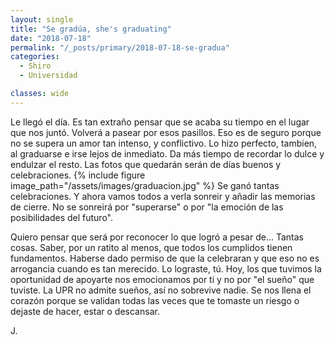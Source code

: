 ```yaml
---
layout: single
title: "Se gradúa, she's graduating"
date: "2018-07-18"
permalink: "/_posts/primary/2018-07-18-se-gradua"
categories:
  - Shiro
  - Universidad

classes: wide
---
```


Le llegó el día. Es tan extraño pensar que se acaba su tiempo en el lugar que nos juntó. Volverá a pasear por esos pasillos. Eso es de seguro porque no se supera un amor tan intenso, y conflictivo. Lo hizo perfecto, tambien, al graduarse e irse lejos de inmediato. Da más tiempo de recordar lo dulce y endulzar el resto. Las fotos que quedarán serán de días buenos y celebraciones.
{% include figure image_path="/assets/images/graduacion.jpg" %} Se ganó tantas celebraciones. Y ahora vamos todos a verla sonreir y añadir las memorias de cierre. No se sonreirá por "superarse" o por "la emoción de las posibilidades del futuro".

Quiero pensar que será por reconocer lo que logró a pesar de... Tantas cosas. Saber, por un ratito al menos, que todos los cumplidos tienen fundamentos. Haberse dado permiso de que la celebraran y que eso no es arrogancia cuando es tan merecido. Lo lograste, tú. Hoy, los que tuvimos la oportunidad de apoyarte nos emocionamos por ti y no por "el sueño" que tuviste. La UPR no admite sueños, así no sobrevive nadie. Se nos llena el corazón porque se validan todas las veces que te tomaste un riesgo o dejaste de hacer, estar o descansar.

J.
